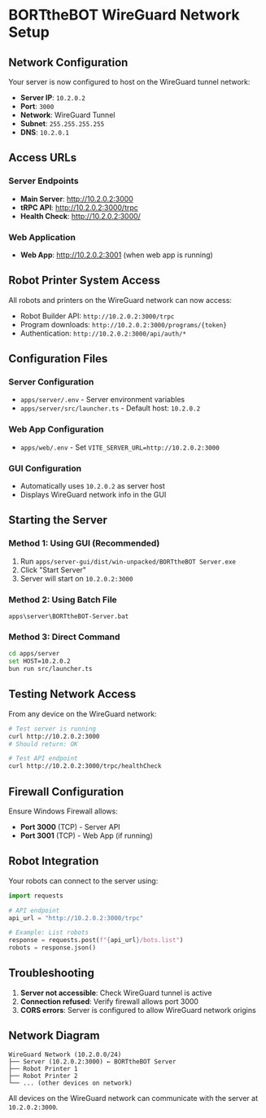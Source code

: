# BORTtheBOT WireGuard Network Setup

## Network Configuration

Your server is now configured to host on the WireGuard tunnel network:

- **Server IP**: `10.2.0.2`
- **Port**: `3000`
- **Network**: WireGuard Tunnel
- **Subnet**: `255.255.255.255`
- **DNS**: `10.2.0.1`

## Access URLs

### Server Endpoints
- **Main Server**: http://10.2.0.2:3000
- **tRPC API**: http://10.2.0.2:3000/trpc
- **Health Check**: http://10.2.0.2:3000/

### Web Application
- **Web App**: http://10.2.0.2:3001 (when web app is running)

## Robot Printer System Access

All robots and printers on the WireGuard network can now access:
- Robot Builder API: `http://10.2.0.2:3000/trpc`
- Program downloads: `http://10.2.0.2:3000/programs/{token}`
- Authentication: `http://10.2.0.2:3000/api/auth/*`

## Configuration Files

### Server Configuration
- `apps/server/.env` - Server environment variables
- `apps/server/src/launcher.ts` - Default host: `10.2.0.2`

### Web App Configuration
- `apps/web/.env` - Set `VITE_SERVER_URL=http://10.2.0.2:3000`

### GUI Configuration
- Automatically uses `10.2.0.2` as server host
- Displays WireGuard network info in the GUI

## Starting the Server

### Method 1: Using GUI (Recommended)
1. Run `apps/server-gui/dist/win-unpacked/BORTtheBOT Server.exe`
2. Click "Start Server"
3. Server will start on `10.2.0.2:3000`

### Method 2: Using Batch File
```batch
apps\server\BORTtheBOT-Server.bat
```

### Method 3: Direct Command
```bash
cd apps/server
set HOST=10.2.0.2
bun run src/launcher.ts
```

## Testing Network Access

From any device on the WireGuard network:

```bash
# Test server is running
curl http://10.2.0.2:3000
# Should return: OK

# Test API endpoint
curl http://10.2.0.2:3000/trpc/healthCheck
```

## Firewall Configuration

Ensure Windows Firewall allows:
- **Port 3000** (TCP) - Server API
- **Port 3001** (TCP) - Web App (if running)

## Robot Integration

Your robots can connect to the server using:

```python
import requests

# API endpoint
api_url = "http://10.2.0.2:3000/trpc"

# Example: List robots
response = requests.post(f"{api_url}/bots.list")
robots = response.json()
```

## Troubleshooting

1. **Server not accessible**: Check WireGuard tunnel is active
2. **Connection refused**: Verify firewall allows port 3000
3. **CORS errors**: Server is configured to allow WireGuard network origins

## Network Diagram

```
WireGuard Network (10.2.0.0/24)
├── Server (10.2.0.2:3000) ← BORTtheBOT Server
├── Robot Printer 1
├── Robot Printer 2
└── ... (other devices on network)
```

All devices on the WireGuard network can communicate with the server at `10.2.0.2:3000`.


